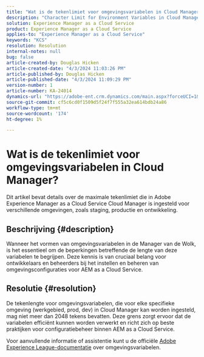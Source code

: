 ```yaml
---
title: "Wat is de tekenlimiet voor omgevingsvariabelen in Cloud Manager?"
description: "Character Limit for Environment Variables in Cloud Manager Environments"
solution: Experience Manager as a Cloud Service
product: Experience Manager as a Cloud Service
applies-to: "Experience Manager as a Cloud Service"
keywords: "KCS"
resolution: Resolution
internal-notes: null
bug: false
article-created-by: Douglas Hicken
article-created-date: "4/3/2024 11:03:26 PM"
article-published-by: Douglas Hicken
article-published-date: "4/3/2024 11:09:29 PM"
version-number: 1
article-number: KA-24014
dynamics-url: "https://adobe-ent.crm.dynamics.com/main.aspx?forceUCI=1&pagetype=entityrecord&etn=knowledgearticle&id=7e86145b-0ef2-ee11-904b-000d3a3110f0"
source-git-commit: cf5c6cd0f1509d5f24f7f555a32ea614bdb24a86
workflow-type: tm+mt
source-wordcount: '174'
ht-degree: 1%

---
```


# Wat is de tekenlimiet voor omgevingsvariabelen in Cloud Manager?


Dit artikel bevat details over de maximale tekenlimiet die in Adobe Experience Manager as a Cloud Service Cloud Manager is ingesteld voor verschillende omgevingen, zoals staging, productie en ontwikkeling.

## Beschrijving {#description}


Wanneer het vormen van omgevingsvariabelen in de Manager van de Wolk, is het essentieel om de beperkingen betreffende de lengte van deze variabelen te begrijpen. Deze kennis is van cruciaal belang voor ontwikkelaars en beheerders bij het instellen en beheren van omgevingsconfiguraties voor AEM as a Cloud Service.


## Resolutie {#resolution}


De tekenlengte voor omgevingsvariabelen, die voor elke specifieke omgeving (werkgebied, prod, dev) in Cloud Manager kan worden ingesteld, mag niet meer dan 2048 tekens bevatten. Deze grens zorgt ervoor dat de variabelen efficiënt kunnen worden verwerkt en richt zich op beste praktijken voor configuratiebeheer binnen AEM as a Cloud Service.

Voor aanvullende informatie of assistentie kunt u de officiële [Adobe Experience League-documentatie](https://experienceleague.adobe.com/en/docs/experience-manager-cloud-service/content/implementing/using-cloud-manager/environment-variables) over omgevingsvariabelen.
